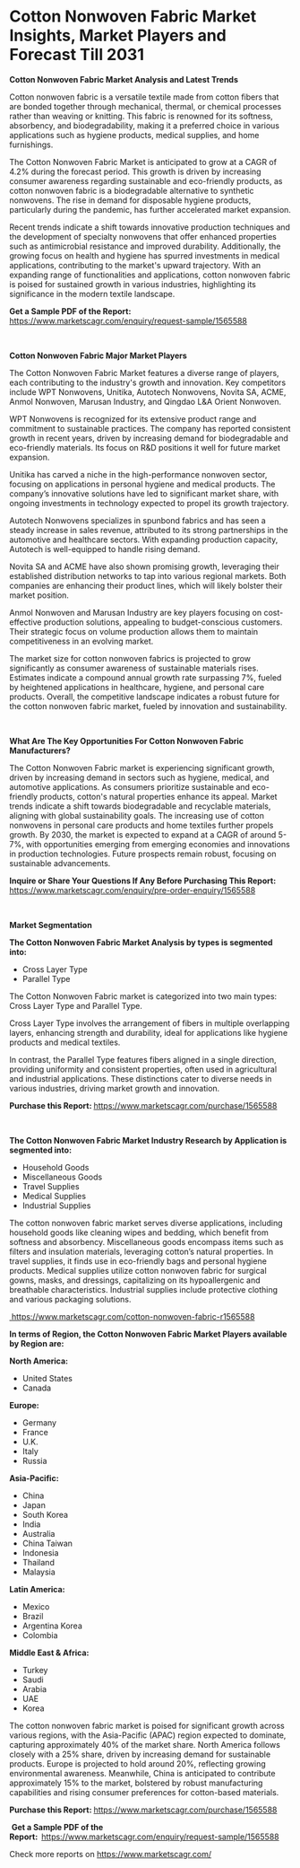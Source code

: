 <p><h1>Cotton Nonwoven Fabric Market Insights, Market Players and Forecast Till 2031</h1></p><p><strong>Cotton Nonwoven Fabric Market Analysis and Latest Trends</strong></p>
<p><p>Cotton nonwoven fabric is a versatile textile made from cotton fibers that are bonded together through mechanical, thermal, or chemical processes rather than weaving or knitting. This fabric is renowned for its softness, absorbency, and biodegradability, making it a preferred choice in various applications such as hygiene products, medical supplies, and home furnishings.</p><p>The Cotton Nonwoven Fabric Market is anticipated to grow at a CAGR of 4.2% during the forecast period. This growth is driven by increasing consumer awareness regarding sustainable and eco-friendly products, as cotton nonwoven fabric is a biodegradable alternative to synthetic nonwovens. The rise in demand for disposable hygiene products, particularly during the pandemic, has further accelerated market expansion.</p><p>Recent trends indicate a shift towards innovative production techniques and the development of specialty nonwovens that offer enhanced properties such as antimicrobial resistance and improved durability. Additionally, the growing focus on health and hygiene has spurred investments in medical applications, contributing to the market's upward trajectory. With an expanding range of functionalities and applications, cotton nonwoven fabric is poised for sustained growth in various industries, highlighting its significance in the modern textile landscape.</p></p>
<p><strong>Get a Sample PDF of the Report:&nbsp;</strong> <a href="https://www.marketscagr.com/enquiry/request-sample/1565588?utm_campaign=1126&utm_medium=2&utm_source=Github&utm_content=ia&utm_term=08112024&utm_id=cotton-nonwoven-fabric">https://www.marketscagr.com/enquiry/request-sample/1565588</a></p>
<p>&nbsp;</p>
<p><strong>Cotton Nonwoven Fabric Major Market Players</strong></p>
<p><p>The Cotton Nonwoven Fabric Market features a diverse range of players, each contributing to the industry's growth and innovation. Key competitors include WPT Nonwovens, Unitika, Autotech Nonwovens, Novita SA, ACME, Anmol Nonwoven, Marusan Industry, and Qingdao L&A Orient Nonwoven.</p><p>WPT Nonwovens is recognized for its extensive product range and commitment to sustainable practices. The company has reported consistent growth in recent years, driven by increasing demand for biodegradable and eco-friendly materials. Its focus on R&D positions it well for future market expansion.</p><p>Unitika has carved a niche in the high-performance nonwoven sector, focusing on applications in personal hygiene and medical products. The company’s innovative solutions have led to significant market share, with ongoing investments in technology expected to propel its growth trajectory.</p><p>Autotech Nonwovens specializes in spunbond fabrics and has seen a steady increase in sales revenue, attributed to its strong partnerships in the automotive and healthcare sectors. With expanding production capacity, Autotech is well-equipped to handle rising demand.</p><p>Novita SA and ACME have also shown promising growth, leveraging their established distribution networks to tap into various regional markets. Both companies are enhancing their product lines, which will likely bolster their market position.</p><p>Anmol Nonwoven and Marusan Industry are key players focusing on cost-effective production solutions, appealing to budget-conscious customers. Their strategic focus on volume production allows them to maintain competitiveness in an evolving market.</p><p>The market size for cotton nonwoven fabrics is projected to grow significantly as consumer awareness of sustainable materials rises. Estimates indicate a compound annual growth rate surpassing 7%, fueled by heightened applications in healthcare, hygiene, and personal care products. Overall, the competitive landscape indicates a robust future for the cotton nonwoven fabric market, fueled by innovation and sustainability.</p></p>
<p>&nbsp;</p>
<p><strong>What Are The Key Opportunities For Cotton Nonwoven Fabric Manufacturers?</strong></p>
<p><p>The Cotton Nonwoven Fabric market is experiencing significant growth, driven by increasing demand in sectors such as hygiene, medical, and automotive applications. As consumers prioritize sustainable and eco-friendly products, cotton's natural properties enhance its appeal. Market trends indicate a shift towards biodegradable and recyclable materials, aligning with global sustainability goals. The increasing use of cotton nonwovens in personal care products and home textiles further propels growth. By 2030, the market is expected to expand at a CAGR of around 5-7%, with opportunities emerging from emerging economies and innovations in production technologies. Future prospects remain robust, focusing on sustainable advancements.</p></p>
<p><strong>Inquire or Share Your Questions If Any Before Purchasing This Report:</strong> <a href="https://www.marketscagr.com/enquiry/pre-order-enquiry/1565588?utm_campaign=1126&utm_medium=2&utm_source=Github&utm_content=ia&utm_term=08112024&utm_id=cotton-nonwoven-fabric">https://www.marketscagr.com/enquiry/pre-order-enquiry/1565588</a></p>
<p>&nbsp;</p>
<p><strong>Market Segmentation</strong></p>
<p><strong>The Cotton Nonwoven Fabric Market Analysis by types is segmented into:</strong></p>
<p><ul><li>Cross Layer Type</li><li>Parallel Type</li></ul></p>
<p><p>The Cotton Nonwoven Fabric market is categorized into two main types: Cross Layer Type and Parallel Type. </p><p>Cross Layer Type involves the arrangement of fibers in multiple overlapping layers, enhancing strength and durability, ideal for applications like hygiene products and medical textiles. </p><p>In contrast, the Parallel Type features fibers aligned in a single direction, providing uniformity and consistent properties, often used in agricultural and industrial applications. These distinctions cater to diverse needs in various industries, driving market growth and innovation.</p></p>
<p><strong>Purchase this Report:&nbsp;</strong><a href="https://www.marketscagr.com/purchase/1565588?utm_campaign=1126&utm_medium=2&utm_source=Github&utm_content=ia&utm_term=08112024&utm_id=cotton-nonwoven-fabric">https://www.marketscagr.com/purchase/1565588</a></p>
<p>&nbsp;</p>
<p><strong>The Cotton Nonwoven Fabric Market Industry Research by Application is segmented into:</strong></p>
<p><ul><li>Household Goods</li><li>Miscellaneous Goods</li><li>Travel Supplies</li><li>Medical Supplies</li><li>Industrial Supplies</li></ul></p>
<p><p>The cotton nonwoven fabric market serves diverse applications, including household goods like cleaning wipes and bedding, which benefit from softness and absorbency. Miscellaneous goods encompass items such as filters and insulation materials, leveraging cotton’s natural properties. In travel supplies, it finds use in eco-friendly bags and personal hygiene products. Medical supplies utilize cotton nonwoven fabric for surgical gowns, masks, and dressings, capitalizing on its hypoallergenic and breathable characteristics. Industrial supplies include protective clothing and various packaging solutions.</p></p>
<p><a href="https://www.marketscagr.com/cotton-nonwoven-fabric-r1565588?utm_campaign=1126&utm_medium=2&utm_source=Github&utm_content=ia&utm_term=08112024&utm_id=cotton-nonwoven-fabric">&nbsp;https://www.marketscagr.com/cotton-nonwoven-fabric-r1565588</a></p>
<p><strong>In terms of Region, the Cotton Nonwoven Fabric Market Players available by Region are:</strong></p>
<p>
    <p> <strong> North America: </strong>
        <ul>
            <li>United States</li>
            <li>Canada</li>
        </ul>
        </p> 
    <p> <strong> Europe: </strong>
        <ul>
            <li>Germany</li>
            <li>France</li>
            <li>U.K.</li>
            <li>Italy</li>
            <li>Russia</li>
        </ul>
        </p> 
    <p> <strong> Asia-Pacific: </strong>
        <ul>
            <li>China</li>
            <li>Japan</li>
            <li>South Korea</li>
            <li>India</li>
            <li>Australia</li>
            <li>China Taiwan</li>
            <li>Indonesia</li>
            <li>Thailand</li>
            <li>Malaysia</li>
        </ul>
        </p> 
    <p> <strong> Latin America: </strong>
        <ul>
            <li>Mexico</li>
            <li>Brazil</li>
            <li>Argentina Korea</li>
            <li>Colombia</li>
        </ul>
        </p> 
    <p> <strong> Middle East & Africa: </strong>
        <ul>
            <li>Turkey</li>
            <li>Saudi</li>
            <li>Arabia</li>
            <li>UAE</li>
            <li>Korea</li>
        </ul>
    </p>
    </p>
<p><p>The cotton nonwoven fabric market is poised for significant growth across various regions, with the Asia-Pacific (APAC) region expected to dominate, capturing approximately 40% of the market share. North America follows closely with a 25% share, driven by increasing demand for sustainable products. Europe is projected to hold around 20%, reflecting growing environmental awareness. Meanwhile, China is anticipated to contribute approximately 15% to the market, bolstered by robust manufacturing capabilities and rising consumer preferences for cotton-based materials.</p></p>
<p><strong>Purchase this Report: </strong><a href="https://www.marketscagr.com/purchase/1565588?utm_campaign=1126&utm_medium=2&utm_source=Github&utm_content=ia&utm_term=08112024&utm_id=cotton-nonwoven-fabric">https://www.marketscagr.com/purchase/1565588</a></p>
<p>&nbsp;<strong>Get a Sample PDF of the Report:&nbsp;&nbsp;</strong><a href="https://www.marketscagr.com/enquiry/request-sample/1565588?utm_campaign=1126&utm_medium=2&utm_source=Github&utm_content=ia&utm_term=08112024&utm_id=cotton-nonwoven-fabric">https://www.marketscagr.com/enquiry/request-sample/1565588</a></p>
<p><strong></strong></p>
<p>Check more reports on <a href="https://www.marketscagr.com/?utm_campaign=1126&utm_medium=2&utm_source=Github&utm_content=ia&utm_term=08112024&utm_id=cotton-nonwoven-fabric">https://www.marketscagr.com/</a></p>